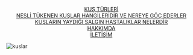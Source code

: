 <p style="text-align:center;">
<a href="https://kenanavar.github.io/kusturleri/">KUŞ TÜRLERİ</a> <br />
   <a href="https://kenanavar.github.io/neslitukenenkuslar/">NESLİ TÜKENEN KUŞLAR HANGİLERİDİR VE NEREYE GÖÇ EDERLER</a> <br />
    <a href="https://kenanavar.github.io/kuslarinsalginhastaliklari/">KUŞLARIN YAYDIĞI SALGIN HASTALIKLAR NELERDİR</a> <br />
   <a href="https://kenanavar.github.io/hakkimda/">HAKKIMDA</a> <br />
    <a href="https://kenanavar.github.io/iletisim/">İLETİŞİM</a> <br />
   
 ![kuslar](https://user-images.githubusercontent.com/62503159/103458822-0728e900-4d0c-11eb-821c-3e91cc2ffa9e.jpg)
<br />
<br />
<br />
<br />
<br />
<br />
<br />
